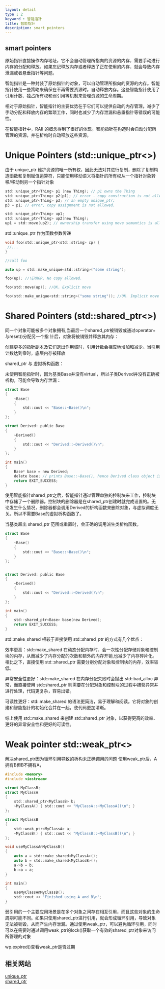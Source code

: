 ```yaml
---
layout: detail
type : 2
keyword : 智能指针
title: 智能指针
description: smart pointers
---
```


## smart pointers

原始指针直接操作内存地址，它不会自动管理所指向的资源的内存，需要手动进行内存的分配和释放。如果忘记释放内存或者释放了正在使用的内存，就会导致内存泄漏或者悬垂指针等问题。

智能指针是一种封装了原始指针的对象，可以自动管理所指向的资源的内存。智能指针使用一些策略来确保在不再需要资源时，自动释放内存。这些智能指针使用了引用计数、独占所有权和弱引用等机制来管理资源的生命周期。

相对于原始指针，智能指针的主要优势在于它们可以提供自动的内存管理，减少了手动分配和释放内存的繁琐工作，同时也减少了内存泄漏和悬垂指针等错误的可能性。

在智能指针中，RAII 的概念得到了很好的体现。智能指针在构造时会自动分配所管理的资源，并在析构时自动释放这些资源。


# Unique Pointers (std::unique_ptr<>)

由于 unique_ptr 维护资源的唯一所有权，因此无法对其进行复制，删除了复制构造函数和复制赋值运算符，只能使用移动语义将指针的所有权从一个指针对象转移/移动到另一个指针对象

```c
std::unique_ptr<Thing> p1 (new Thing); // p1 owns the Thing
std::unique_ptr<Thing> p2(p1); // error - copy construction is not allowed.
std::unique_ptr<Thing> p3; // an empty unique_ptr;
p3 = p1; // error, copy assignment is not allowed.

std::unique_ptr<Thing> up1;
std::unique_ptr<Thing> up2(new Thing);
up1 = std::move(up2); // ownership transfer using move semantics is allowed

```

std::unique_ptr 作为函数参数传递 

```c
void foo(std::unique_ptr<std::string> cp) {
 //...
}

//call foo

auto up = std::make_unique<std::string>("some string");

foo(up); //!ERROR. No copy allowed.

foo(std::move(up)); //OK. Explicit move

foo(std::make_unique<std::string>("some string")); //OK. Implicit move
```

# Shared Pointers (std::shared_ptr<>)

同一个对象可能被多个对象拥有,当最后一个shared_ptr被销毁或通过operator=与reset()分配另一个指 针后，对象将被销毁并释放其内存：

创建更多的指针副本及它们退出作用域时，引用计数会相应地增加和减少。当引用计数达到零时，底层内存被释放

shared_ptr 与 虚拟析构函数：

未使用智能指针时，因为基类Base并没有virtual，所以子类Derived并没有正确被析构，可能会导致内存泄漏：
```c
struct Base
{
    ~Base()
    {
        std::cout << "Base::~Base()\n";
    }
};

struct Derived: public Base
{
    ~Derived()
    {
        std::cout << "Derived::~Derived()\n";
    }
};

int main()
{
    Base* base = new Derived;
    delete base; // prints Base::~Base(), hence Derived class object is partially destructed
    return EXIT_SUCCESS;
}

```

使用智能指针shared_ptr之后，智能指针通过管理单独的控制块来工作，控制块中存储了一个删除器。控制块的删除器是在shared_ptr<Derived>创建时就完成设置的。无论发生什么情况，删除器都会调用Derived的析构函数来删除对象，与虚拟调度无关。所以不需要Base的虚拟析构函数了。

当基类超出 shared_ptr 范围或重置时，会正确的调用派生类析构函数。

```c
struct Base
{
    ~Base()
    {
        std::cout << "Base::~Base()\n";
    }
};


struct Derived: public Base
{
    ~Derived()
    {
        std::cout << "Derived::~Derived()\n";
    }
};

int main()
{
    std::shared_ptr<Base> base(new Derived);
    return EXIT_SUCCESS;
}

```

std::make_shared 相较于直接使用 std::shared_ptr 的方式有几个优点：

效率更高：std::make_shared 在动态分配内存时，会一次性分配存储对象和控制块的内存，从而减少了内存分配的次数和额外的内存开销,也减少了内存碎片化。相比之下，直接使用 std::shared_ptr 需要分别分配对象和控制块的内存，效率较低。

异常安全性更好：std::make_shared 在内存分配失败时会抛出 std::bad_alloc 异常，而直接使用 std::shared_ptr 则需要在分配对象和控制块的过程中捕获异常并进行处理，代码更复杂，容易出错。

可读性更好：std::make_shared 的语法更简洁，易于理解和阅读。它将对象的创建和智能指针的初始化合并在一起，使代码更加清晰。

综上使用 std::make_shared 来创建 std::shared_ptr 对象，以获得更高的效率、更好的异常安全性和更好的可读性。



# Weak pointer std::weak_ptr<>

解决shared_ptr因为循环引用导致的析构未正确调用的问题
使用weak_ptr后，A拥有B但B不拥有A，
```c
#include <memory>
#include <iostream>

struct MyClassB;
struct MyClassA
{
    std::shared_ptr<MyClassB> b;
    ~MyClassA() { std::cout << "MyClassA::~MyClassA()\n"; }
};

struct MyClassB
{
    std::weak_ptr<MyClassA> a;
    ~MyClassB() { std::cout << "MyClassB::~MyClassB()\n"; }
};

void useMyClassAnMyClassB()
{
    auto a = std::make_shared<MyClassA>();
    auto b = std::make_shared<MyClassB>();
    a->b = b;
    b->a = a;
}

int main()
{
    useMyClassAnMyClassB();
    std::cout << "Finished using A and B\n";
}

```

弱引用的一个主要应用场景是在多个对象之间存在相互引用，而且这些对象的生命周期可能不同。如果只使用shared_ptr进行引用，就会形成循环引用，导致对象无法被销毁，从而产生内存泄漏。通过使用weak_ptr，可以避免循环引用，同时可以在需要时通过调用weak_ptr的lock()获取一个有效的shared_ptr对象来访问所管理的对象

wp.expired()查看weak_ptr是否过期


## 相关网站

[unique_ptr](https://pratikparvati.com/html/blogview.html?id=-Mce2yaFyo-5IU1F8Rq_&lan=cpp)    
[shared_ptr](https://pratikparvati.com/html/blogview.html?id=-Md9Uk5aUhGBdDd4ODH4&lan=cpp)
